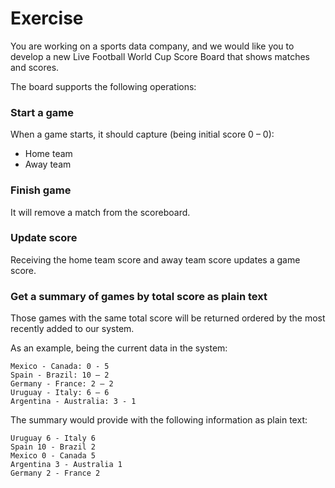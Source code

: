 # Exercise

You are working on a sports data company, and we would like you to develop a new Live Football World Cup Score Board that shows matches and scores.  

The board supports the following operations: 

### Start a game

When a game starts, it should capture (being initial score 0 – 0): 
- Home team 
- Away team 

### Finish game

It will remove a match from the scoreboard. 

### Update score

Receiving the home team score and away team score updates a game score. 

### Get a summary of games by total score as plain text

Those games with the same total score will be returned ordered by the most recently added to our system.  

As an example, being the current data in the system: 

    Mexico - Canada: 0 - 5  
    Spain - Brazil: 10 – 2 
    Germany - France: 2 – 2 
    Uruguay - Italy: 6 – 6 
    Argentina - Australia: 3 - 1  

The summary would provide with the following information as plain text:  

    Uruguay 6 - Italy 6 
    Spain 10 - Brazil 2 
    Mexico 0 - Canada 5 
    Argentina 3 - Australia 1 
    Germany 2 - France 2
 